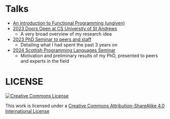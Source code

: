 # Talks

* [An introduction to Functional Programming (ungiven)](/an-introduction-to-fp)
* [2023 Doors Open at CS University of St Andrews](/2023-doors-open-cs)
  - A very broad overview of my research idea
* [2023 PhD Seminar to peers and staff](/2023-11-10-phd-seminar)
  - Detailing what I had spent the past 3 years on
* [2024 Scottish Programming Languages Seminar](/2024-03-06-spls-st-andrews)
  - Motivation and preliminary results of my PhD, presented to peers and experts
      in the field

# LICENSE
[![Creative Commons License](https://i.creativecommons.org/l/by-sa/4.0/88x31.png)](http://creativecommons.org/licenses/by-sa/4.0/)

This work is licensed under a
[Creative Commons Attribution-ShareAlike 4.0 International License](http://creativecommons.org/licenses/by-sa/4.0/)



